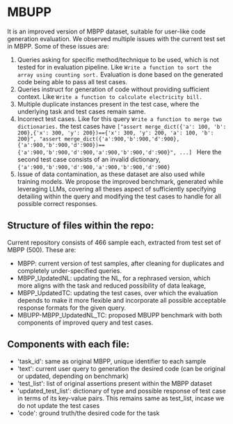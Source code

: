 # MBUPP

It is an improved version of MBPP dataset, suitable for user-like code generation evaluation. We observed multiple issues with the current test set in MBPP. Some of these issues are: 
1. Queries asking for specific method/technique to be used, which is not tested for in evaluation pipeline. Like `Write a function to sort the array using counting sort.`
    Evaluation is done based on the generated code being able to pass all test cases. 
2. Queries instruct for generation of code without providing sufficient context. Like `Write a function to calculate electricity bill.`
3. Multiple duplicate instances present in the test case, where the underlying task and test cases remain same.
4. Incorrect test cases. Like for this query `Write a function to merge two dictionaries.` the test cases have `["assert merge_dict({'a': 100, 'b': 200},{'x': 300, 'y': 200})=={'x': 300, 'y': 200, 'a': 100, 'b': 200}", "assert merge_dict({'a':900,'b':900,'d':900},{'a':900,'b':900,'d':900})=={'a':900,'b':900,'d':900,'a':900,'b':900,'d':900}", ...] `
    Here the second test case consists of an invalid dictionary, `{'a':900,'b':900,'d':900,'a':900,'b':900,'d':900}`
5. Issue of data contamination, as these dataset are also used while training models.
We propose the improved benchmark, generated while leveraging LLMs, covering all theses aspect of sufficiently specifying detailing within the query and modifying the test cases to handle for all possible correct responses.

## Structure of files within the repo:
Current repository consists of 466 sample each, extracted from test set of MBPP (500). These are:
- MBPP: current version of test samples, after cleaning for duplicates and completely under-specified queries.
- MBPP_UpdatedNL: updating the NL, for a rephrased version, which more aligns with the task and reduced possibility of data leakage,
- MBPP_UpdatedTC: updating the test cases, over which the evaluation depends to make it more flexible and incorporate all possible acceptable response formats for the given query.
- MBUPP-MBPP_UpdatedNL_TC: proposed MBUPP benchmark with both components of improved query and test cases.

## Components with each file:
- 'task_id': same as original MBPP, unique identifier to each sample
- 'text': current user query to generation the desired code (can be original or updated, depending on benchmark)
- 'test_list': list of original assertions present within the MBPP dataset
- 'updated_test_list': dictionary of type and possible response of test case in terms of its key-value pairs. This remains same as test_list, incase we do not update the test cases
- 'code': ground truth/the desired code for the task
